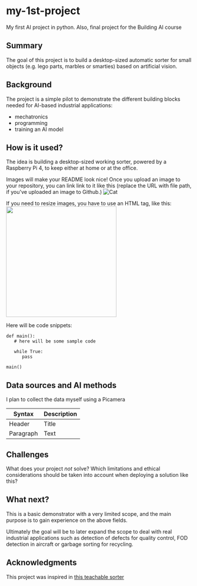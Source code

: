 # my-1st-project

My first AI project in python. Also, final project for the Building AI course

## Summary

The goal of this project is to build a desktop-sized automatic sorter for small objects (e.g. lego parts, marbles or smarties) based on artificial vision. 

## Background

The project is a simple pilot to demonstrate the different building blocks needed for AI-based industrial applications:
* mechatronics 
* programming
* training an AI model

## How is it used?

The idea is building a desktop-sized working sorter, powered by a Raspberry Pi 4, to keep either at home or at the office.

Images will make your README look nice!
Once you upload an image to your repository, you can link link to it like this (replace the URL with file path, if you've uploaded an image to Github.)
![Cat](https://upload.wikimedia.org/wikipedia/commons/5/5e/Sleeping_cat_on_her_back.jpg)

If you need to resize images, you have to use an HTML tag, like this:
<img src="https://upload.wikimedia.org/wikipedia/commons/5/5e/Sleeping_cat_on_her_back.jpg" width="300">

Here will be code snippets:
```
def main():
   # here will be some sample code
   
   while True:
      pass

main()
```

## Data sources and AI methods

I plan to collect the data myself using a Picamera

| Syntax      | Description |
| ----------- | ----------- |
| Header      | Title       |
| Paragraph   | Text        |

## Challenges

What does your project _not_ solve? Which limitations and ethical considerations should be taken into account when deploying a solution like this?

## What next?

This is a basic demonstrator with a very limited scope, and the main purpose is to gain experience on the above fields. 

Ultimately the goal will be to later expand the scope to deal with real industrial applications such as detection of defects for quality control, FOD detection in aircraft or garbage sorting for recycling. 

## Acknowledgments

This project was inspired in [this teachable sorter](https://coral.ai/projects/teachable-sorter/#project-intro)
